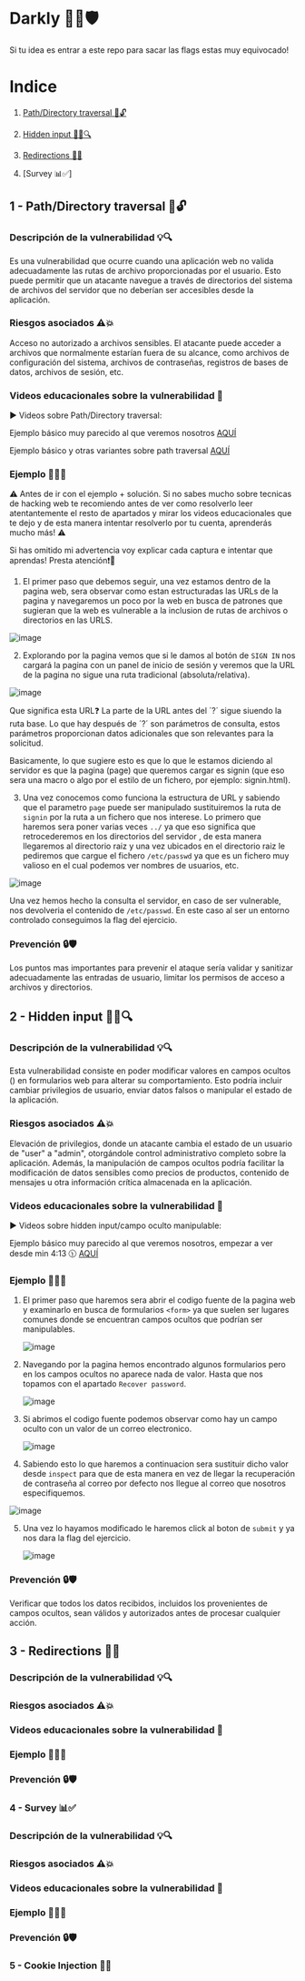 # Darkly 🕵️‍♂️🛡️

Si tu idea es entrar a este repo para sacar las flags estas muy equivocado!

# Indice

1. [Path/Directory traversal  📂🔓](#1---pathdirectory-traversal--)

2. [Hidden input 🕵️‍♂️🔍](#2---hidden-input-%EF%B8%8F%EF%B8%8F)

3. [Redirections 🔄🔀](#3---redirections-)

4. [Survey 📊✅] 

## 1 - Path/Directory traversal  📂🔓

### Descripción de la vulnerabilidad 💡🔍

Es una vulnerabilidad que ocurre cuando una aplicación web no valida adecuadamente las rutas de archivo proporcionadas por el usuario. Esto puede permitir que un atacante navegue a través de directorios del sistema de archivos del servidor que no deberían ser accesibles desde la aplicación.

### Riesgos asociados ⚠️💥

Acceso no autorizado a archivos sensibles. El atacante puede acceder a archivos que normalmente estarían fuera de su alcance, como archivos de configuración del sistema, archivos de contraseñas, registros de bases de datos, archivos de sesión, etc.

### Videos educacionales sobre la vulnerabilidad 🎥

▶️ Videos sobre Path/Directory traversal:

Ejemplo básico muy parecido al que veremos nosotros [AQUÍ](https://www.youtube.com/watch?v=4rv14W1PoXU)

Ejemplo básico y otras variantes sobre path traversal [AQUÍ](https://www.youtube.com/watch?v=64XIkIyCIRo=)

### Ejemplo 🔧👨‍💻

⚠️ Antes de ir con el ejemplo + solución. Si no sabes mucho sobre tecnicas de hacking web te recomiendo antes de ver como resolverlo leer atentantemente el resto de apartados y mirar los videos educacionales que te dejo y de esta manera intentar resolverlo por tu cuenta, aprenderás mucho más! ⚠️

Si has omitido mi advertencia voy explicar cada captura e intentar que aprendas! Presta atención❗👀

1. El primer paso que debemos seguir, una vez estamos dentro de la pagina web, sera observar como estan estructuradas las URLs de la pagina y navegaremos un poco por la web en busca de patrones que sugieran que la web es vulnerable a la inclusion de rutas de archivos o directorios en las URLS.

![image](https://github.com/gemartin99/Darkly/assets/66915274/d245349a-943f-4ce0-a51b-605bd3abe687)

2. Explorando por la pagina vemos que si le damos al botón de ```SIGN IN``` nos cargará la pagina con un panel de inicio de sesión y veremos que la URL de la pagina no sigue una ruta tradicional (absoluta/relativa).

![image](https://github.com/gemartin99/Darkly-Tutorial/assets/66915274/eb77e860-7778-4ec2-b8a7-578370322173)

Que significa esta URL❓ La parte de la URL antes del ´?´ sigue siuendo la ruta base. Lo que hay después de ´?´ son parámetros de consulta, estos parámetros proporcionan datos adicionales que son relevantes para la solicitud.

Basicamente, lo que sugiere esto es que lo que le estamos diciendo al servidor es que la pagina (page) que queremos cargar es signin (que eso sera una macro o algo por el estilo de un fichero, por ejemplo: signin.html). 

3. Una vez conocemos como funciona la estructura de URL y sabiendo que el parametro ```page``` puede ser manipulado sustituiremos la ruta de ```signin``` por la ruta a un fichero que nos interese. Lo primero que haremos sera poner varias veces ```../``` ya que eso significa que retrocederemos en los directorios del servidor , de esta manera llegaremos al directorio raiz y una vez ubicados en el directorio raiz le pediremos que cargue el fichero ```/etc/passwd``` ya que es un fichero muy valioso en el cual podemos ver nombres de usuarios, etc.

![image](https://github.com/gemartin99/Darkly-Tutorial/assets/66915274/51f53cf8-c5f2-4a2e-91f2-296e67cafc07)

Una vez hemos hecho la consulta el servidor, en caso de ser vulnerable, nos devolveria el contenido de ```/etc/passwd```. En este caso al ser un entorno controlado conseguimos la flag del ejercicio. 

### Prevención 🔒🛡️

Los puntos mas importantes para prevenir el ataque sería validar y sanitizar adecuadamente las entradas de usuario, limitar los permisos de acceso a archivos y directorios.

## 2 - Hidden input 🕵️‍♂️🔍

### Descripción de la vulnerabilidad 💡🔍

Esta vulnerabilidad consiste en poder modificar valores en campos ocultos (<input type="hidden">) en formularios web para alterar su comportamiento. Esto podría incluir cambiar privilegios de usuario, enviar datos falsos o manipular el estado de la aplicación.

### Riesgos asociados ⚠️💥

Elevación de privilegios, donde un atacante cambia el estado de un usuario de "user" a "admin", otorgándole control administrativo completo sobre la aplicación. Además, la manipulación de campos ocultos podría facilitar la modificación de datos sensibles como precios de productos, contenido de mensajes u otra información crítica almacenada en la aplicación.

### Videos educacionales sobre la vulnerabilidad 🎥

▶️ Videos sobre hidden input/campo oculto manipulable:

Ejemplo básico muy parecido al que veremos nosotros, empezar a ver desde min 4:13 🕦 [AQUÍ](https://www.youtube.com/watch?v=iP3cA6MBjwQ)

### Ejemplo 🔧👨‍💻

1. El primer paso que haremos sera abrir el codigo fuente de la pagina web y examinarlo en busca de formularios ```<form>``` ya que suelen ser lugares comunes donde se encuentran campos ocultos que podrían ser manipulables.

   ![image](https://github.com/gemartin99/Darkly-Tutorial/assets/66915274/3c6205fe-4d52-4aa9-b678-11a39a54f39f)

2. Navegando por la pagina hemos encontrado algunos formularios pero en los campos ocultos no aparece nada de valor. Hasta que nos topamos con el apartado ```Recover password```.
   
   ![image](https://github.com/gemartin99/Darkly-Tutorial/assets/66915274/bfeb403e-42fa-45bc-89ca-0fe601d6209b)

3. Si abrimos el codigo fuente podemos observar como hay un campo oculto con un valor de un correo electronico.
   
   ![image](https://github.com/gemartin99/Darkly-Tutorial/assets/66915274/477d6db6-1610-4173-bdb1-e1ce8c2db81e)
   
4. Sabiendo esto lo que haremos a continuacion sera sustituir dicho valor desde ```inspect``` para que de esta manera en vez de llegar la recuperación de contraseña al correo por defecto nos llegue al correo que nosotros especifiquemos.

  ![image](https://github.com/gemartin99/Darkly-Tutorial/assets/66915274/69cc60e7-7e9c-4d95-a878-6a753c41a680)

5. Una vez lo hayamos modificado le haremos click al boton de ```submit``` y ya nos dara la flag del ejercicio.

   ![image](https://github.com/gemartin99/Darkly-Tutorial/assets/66915274/e36e0eee-f7f4-4777-8fbb-dd01df808c80)




### Prevención 🔒🛡️

Verificar que todos los datos recibidos, incluidos los provenientes de campos ocultos, sean válidos y autorizados antes de procesar cualquier acción.

## 3 - Redirections 🔄🔀

### Descripción de la vulnerabilidad 💡🔍

### Riesgos asociados ⚠️💥

### Videos educacionales sobre la vulnerabilidad 🎥

### Ejemplo 🔧👨‍💻

### Prevención 🔒🛡️

### 4 - Survey 📊✅

### Descripción de la vulnerabilidad 💡🔍

### Riesgos asociados ⚠️💥

### Videos educacionales sobre la vulnerabilidad 🎥

### Ejemplo 🔧👨‍💻

### Prevención 🔒🛡️

### 5 - Cookie Injection 🍪💉
